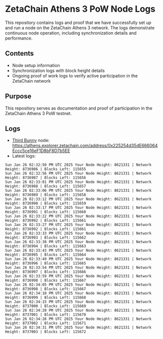# ZetaChain Athens 3 PoW Node Logs
This repository contains logs and proof that we have successfully set up and run a node on the ZetaChain Athens 3 network. The logs demonstrate continuous node operation, including synchronization details and performance.

## Contents
- Node setup information
- Synchronization logs with block height details
- Ongoing proof of work logs to verify active participation in the ZetaChain network

## Purpose
This repository serves as documentation and proof of participation in the ZetaChain Athens 3 PoW testnet.

## Logs

- [Third Bunny](https://thirdbunny.xyz/) node: https://athens.explorer.zetachain.com/address/0x225254d35dE666064Eccc5ce16eF1D8bF8D7b5EE
- Latest logs:
```
Sun Jan 26 02:32:50 PM UTC 2025 Your Node Height: 8621331 | Network Height: 8736986 | Blocks Left: 115655
Sun Jan 26 02:32:56 PM UTC 2025 Your Node Height: 8621331 | Network Height: 8736987 | Blocks Left: 115656
Sun Jan 26 02:33:01 PM UTC 2025 Your Node Height: 8621331 | Network Height: 8736988 | Blocks Left: 115657
Sun Jan 26 02:33:06 PM UTC 2025 Your Node Height: 8621331 | Network Height: 8736989 | Blocks Left: 115658
Sun Jan 26 02:33:12 PM UTC 2025 Your Node Height: 8621331 | Network Height: 8736990 | Blocks Left: 115659
Sun Jan 26 02:33:17 PM UTC 2025 Your Node Height: 8621331 | Network Height: 8736991 | Blocks Left: 115660
Sun Jan 26 02:33:22 PM UTC 2025 Your Node Height: 8621331 | Network Height: 8736992 | Blocks Left: 115661
Sun Jan 26 02:33:27 PM UTC 2025 Your Node Height: 8621331 | Network Height: 8736992 | Blocks Left: 115661
Sun Jan 26 02:33:33 PM UTC 2025 Your Node Height: 8621331 | Network Height: 8736993 | Blocks Left: 115662
Sun Jan 26 02:33:38 PM UTC 2025 Your Node Height: 8621331 | Network Height: 8736994 | Blocks Left: 115663
Sun Jan 26 02:33:43 PM UTC 2025 Your Node Height: 8621331 | Network Height: 8736995 | Blocks Left: 115664
Sun Jan 26 02:33:49 PM UTC 2025 Your Node Height: 8621331 | Network Height: 8736996 | Blocks Left: 115665
Sun Jan 26 02:33:54 PM UTC 2025 Your Node Height: 8621331 | Network Height: 8736997 | Blocks Left: 115666
Sun Jan 26 02:33:59 PM UTC 2025 Your Node Height: 8621331 | Network Height: 8736998 | Blocks Left: 115667
Sun Jan 26 02:34:05 PM UTC 2025 Your Node Height: 8621331 | Network Height: 8736998 | Blocks Left: 115667
Sun Jan 26 02:34:10 PM UTC 2025 Your Node Height: 8621331 | Network Height: 8736999 | Blocks Left: 115668
Sun Jan 26 02:34:15 PM UTC 2025 Your Node Height: 8621331 | Network Height: 8737000 | Blocks Left: 115669
Sun Jan 26 02:34:20 PM UTC 2025 Your Node Height: 8621331 | Network Height: 8737001 | Blocks Left: 115670
Sun Jan 26 02:34:26 PM UTC 2025 Your Node Height: 8621331 | Network Height: 8737002 | Blocks Left: 115671
Sun Jan 26 02:34:31 PM UTC 2025 Your Node Height: 8621331 | Network Height: 8737003 | Blocks Left: 115672
```
